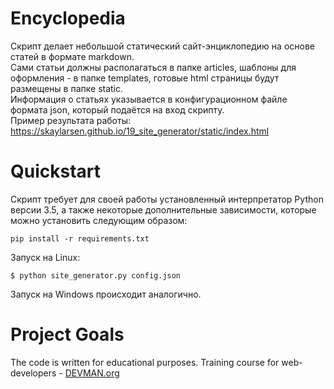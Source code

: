 # Encyclopedia

Скрипт делает небольшой статический сайт-энциклопедию на основе статей в формате markdown.  
Сами статьи должны располагаться в папке articles, шаблоны для оформления - в папке templates, готовые html страницы будут размещены в папке static.  
Информация о статьях указывается в конфигурационном файле формата json, который подаётся на вход скрипту.  
Пример результата работы: https://skaylarsen.github.io/19_site_generator/static/index.html


# Quickstart

Скрипт требует для своей работы установленный интерпретатор Python версии 3.5, а также некоторые дополнительные зависимости, которые можно установить следующим образом:
```
pip install -r requirements.txt
```

Запуск на Linux:

```#!bash
$ python site_generator.py config.json
```
Запуск на Windows происходит аналогично.

# Project Goals

The code is written for educational purposes. Training course for web-developers - [DEVMAN.org](https://devman.org)
